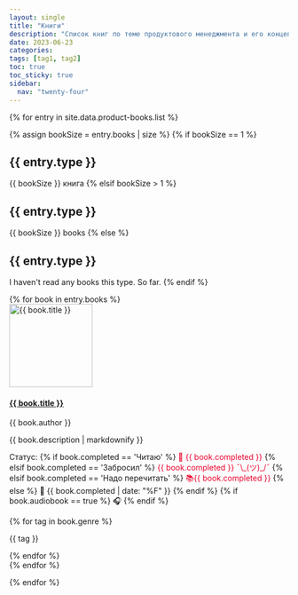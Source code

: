 ```yaml
---
layout: single
title: "Книги"
description: "Список книг по теме продуктового менеджмента и его концепций"
date: 2023-06-23
categories:
tags: [tag1, tag2]
toc: true
toc_sticky: true
sidebar:
  nav: "twenty-four"
---
```


{% for entry in site.data.product-books.list %}

<div>
  <div class="line-header">
    {% assign bookSize = entry.books | size %}
    {% if bookSize == 1 %}
    <h2 id="{{entry.type}}-books">{{ entry.type }}</h2><span class="details">{{ bookSize }} книга</span>
    {% elsif bookSize > 1 %}
    <h2 id="{{entry.type}}-books">{{ entry.type }}</h2><span class="details">{{ bookSize }} books</span>
    {% else %}
    <h2 id="{{entry.type}}-books">{{ entry.type }}</h2><span class="details">I haven't read any books this type. So
      far.</span>
    {% endif %}
  </div>

  <div>
    <!--Book card for each type-->
    <ul class="book-list" style="margin-left: 0; padding-left: 0;">
      {% for book in entry.books %}
      <li style="list-style-type: none;">
        <div class="book-item">
          <a href="{{ book.link }}">
            <img class="cover align-left" src="{{ book.image }}" alt="{{ book.title }}" style="width: 150px;" />
          </a>
          <div class="book-info">
            <h4><a class="book-title" href="{{ book.link }}">{{ book.title }}</a></h4>
            <p class="book-author">{{ book.author }}</p>
            <p>{{ book.description | markdownify }}</p>
            <p class="post-meta">Статус:
              {% if book.completed == 'Читаю' %}
              <span style="color: #EB002B">📖 {{ book.completed }}</span>
              {% elsif book.completed == 'Забросил' %}
              <span style="color: #EB002B">{{ book.completed }} ¯\_(ツ)_/¯ </span>
              {% elsif book.completed == 'Надо перечитать' %}
              <span style="color: #EB002B">📚{{ book.completed }} </span>
              {% else %}
              <span>📗 {{ book.completed | date: "%F" }}</span>
              {% endif %}
              {% if book.audiobook == true %}
              <span> 🎧</span>
              {% endif %}
            </p>
            {% for tag in book.genre %}
            <p> {{ tag }}</p>
            {% endfor %}
          </div>
        </div>
      </li>
      {% endfor %}
    </ul>
  </div>
</div>

{% endfor %}
